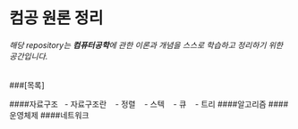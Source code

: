 # 컴공 원론 정리
###### 해당 repository는 **컴퓨터공학**에 관한 이론과 개념을 스스로 학습하고 정리하기 위한 공간입니다.

###[목록]

####자료구조
    - 자료구조란
    - 정렬
    - 스텍
    - 큐
    - 트리
####알고리즘
####운영체제
####네트워크




